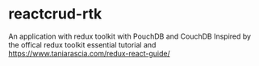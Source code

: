 # reactcrud-rtk
An application with redux toolkit with PouchDB and CouchDB
Inspired by the offical redux toolkit essential tutorial and https://www.taniarascia.com/redux-react-guide/
